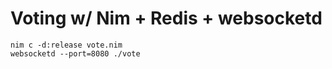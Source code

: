 #  Voting w/ Nim + Redis + websocketd

    nim c -d:release vote.nim
    websocketd --port=8080 ./vote

